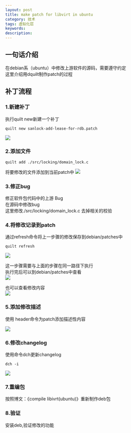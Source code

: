 ```yaml
---
layout: post
title: make patch for libvirt in ubuntu
category: 技术
tags: 虚拟化层
keywords: 
description: 
---
```


## 一句话介绍 ##

在debian系（ubuntu）中修改上游软件的源码，需要遵守约定  
这里介绍用dquilt制作patch的过程  

## 补丁流程 ##

### 1.新建补丁 ###

执行quilt new新建一个补丁  

    quilt new sanlock-add-lease-for-rdb.patch

![](http://i.imgur.com/7YTiPmT.png)

### 2.添加文件 ###

    quilt add ./src/locking/domain_lock.c

将要修改的文件添加到当前patch中 
![](http://i.imgur.com/CpGXgfD.png)

### 3.修正bug ###

修正软件包代码中的上游 Bug  
在源码中修改bug  
这里修改./src/locking/domain_lock.c
去掉相关的校验  

### 4.将修改记录到patch ###

通过refresh命令将上一步骤的修改保存到debian/patches中

    quilt refresh

![](http://i.imgur.com/v6iAy8Q.png)

这一步骤需要与上面的步骤在同一路径下执行  
执行完后可以到debian/patches中查看  
![](http://i.imgur.com/AHCgTbN.png)

也可以查看修改内容  
![](http://i.imgur.com/8tTsyDo.png)

### 5.添加修改描述 ###

使用 header命令为patch添加描述性内容  

![](http://i.imgur.com/RFn8ayk.png)

### 6.修改changelog  ###

使用命令dch更新changelog  

    dch -i

![](http://i.imgur.com/0HysEtk.png)

### 7.重编包 ###

按照博文：《compile libivrt(ubuntu)》重新制作deb包  

### 8.验证 ###

安装deb,验证修改的功能  